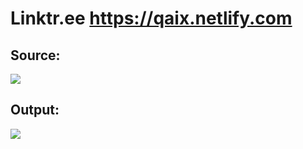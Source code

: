 # Linktr.ee https://qaix.netlify.com

## Source:
![](https://linktr.ee/basnet)

## Output:
![](https://qaix.netlify.com)
